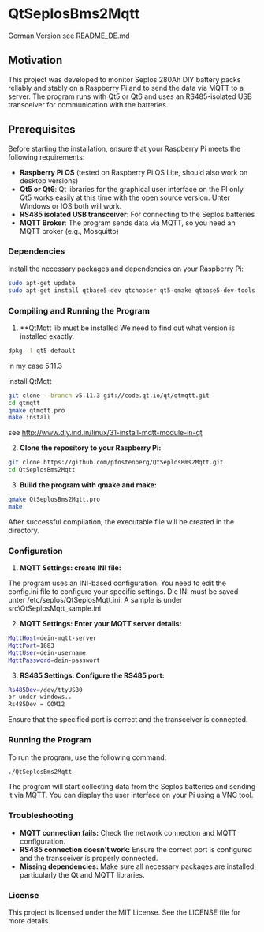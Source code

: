 # QtSeplosBms2Mqtt

German Version see README_DE.md 

## Motivation
This project was developed to monitor Seplos 280Ah DIY battery packs reliably and stably on a Raspberry Pi and to send the data via MQTT to a server. The program runs with Qt5 or Qt6 and uses an RS485-isolated USB transceiver for communication with the batteries.

## Prerequisites

Before starting the installation, ensure that your Raspberry Pi meets the following requirements:

- **Raspberry Pi OS** (tested on Raspberry Pi OS Lite, should also work on desktop versions)
- **Qt5 or Qt6**: Qt libraries for the graphical user interface
  on the PI only Qt5 works easily at this time with the open source version.
  Unter Windows or IOS both will work.
- **RS485 isolated USB transceiver**: For connecting to the Seplos batteries
- **MQTT Broker**: The program sends data via MQTT, so you need an MQTT broker (e.g., Mosquitto)

### Dependencies
Install the necessary packages and dependencies on your Raspberry Pi:

```bash
sudo apt-get update
sudo apt-get install qtbase5-dev qtchooser qt5-qmake qtbase5-dev-tools libqt5serialport5-dev libmosquitto-dev mosquitto-clients qt5-default
```

### Compiling and Running the Program

1. **QtMqtt lib must be installed
We need to find out what version is installed exactly.
```bash
dpkg -l qt5-default
```
in my case 5.11.3

install QtMqtt

```bash
git clone --branch v5.11.3 git://code.qt.io/qt/qtmqtt.git
cd qtmqtt
qmake qtmqtt.pro
make install
```

see http://www.diy.ind.in/linux/31-install-mqtt-module-in-qt


2. **Clone the repository to your Raspberry Pi:**

```bash
git clone https://github.com/pfostenberg/QtSeplosBms2Mqtt.git
cd QtSeplosBms2Mqtt
```

3. **Build the program with qmake and make:**

```bash
qmake QtSeplosBms2Mqtt.pro
make
```

After successful compilation, the executable file will be created in the directory.

### Configuration

1. **MQTT Settings: create INI file:**

The program uses an INI-based configuration.
You need to edit the config.ini file to configure your specific settings.
Die INI must be saved unter /etc/seplos/QtSeplosMqtt.ini.
A sample is under src\QtSeplosMqtt_sample.ini

2. **MQTT Settings: Enter your MQTT server details:**

```bash
MqttHost=dein-mqtt-server
MqttPort=1883
MqttUser=dein-username
MqttPassword=dein-passwort
```

3. **RS485 Settings: Configure the RS485 port:**

```bash
Rs485Dev=/dev/ttyUSB0
or under windows..
Rs485Dev = COM12
```

Ensure that the specified port is correct and the transceiver is connected.

### Running the Program

To run the program, use the following command:

```bash
./QtSeplosBms2Mqtt
```

The program will start collecting data from the Seplos batteries and sending it via MQTT. You can display the user interface on your Pi using a VNC tool.

### Troubleshooting

* **MQTT connection fails:** Check the network connection and MQTT configuration.
* **RS485 connection doesn't work:** Ensure the correct port is configured and the transceiver is properly connected.
* **Missing dependencies:** Make sure all necessary packages are installed, particularly the Qt and MQTT libraries.

### License

This project is licensed under the MIT License. See the LICENSE file for more details.

